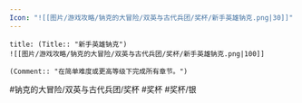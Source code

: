 ```yaml
---
Icon: "![[图片/游戏攻略/钠克的大冒险/双英与古代兵团/奖杯/新手英雄钠克.png|30]]"
---
```

```ad-common-silver-trophy
title: (Title:: "新手英雄钠克")
![[图片/游戏攻略/钠克的大冒险/双英与古代兵团/奖杯/新手英雄钠克.png|100]]

(Comment:: "在简单难度或更高等级下完成所有章节。")
```

#钠克的大冒险/双英与古代兵团/奖杯 #奖杯 #奖杯/银
